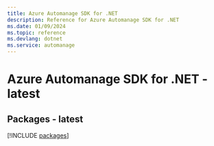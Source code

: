 ```yaml
---
title: Azure Automanage SDK for .NET
description: Reference for Azure Automanage SDK for .NET
ms.date: 01/09/2024
ms.topic: reference
ms.devlang: dotnet
ms.service: automanage
---
```

# Azure Automanage SDK for .NET - latest
## Packages - latest
[!INCLUDE [packages](automanage-index.md)]